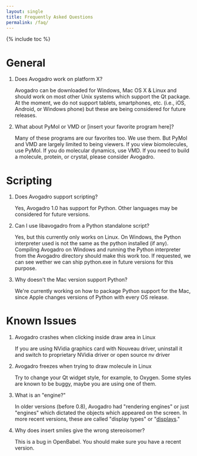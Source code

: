 ```yaml
---
layout: single
title: Frequently Asked Questions
permalink: /faq/
---
```


{% include toc %}

# General

1.  Does Avogadro work on platform X?

    Avogadro can be downloaded for Windows, Mac OS X & Linux and should work on most other Unix systems which support the Qt package. At the moment, we do not support tablets, smartphones, etc. (i.e., iOS, Android, or Windows phone) but these are being considered for future releases.

2.  What about PyMol or VMD or [insert your favorite program here]?

    Many of these programs are our favorites too. We use them. But PyMol and VMD are largely limited to being viewers. If you view biomolecules, use PyMol. If you do molecular dynamics, use VMD. If you need to build a molecule, protein, or crystal, please consider Avogadro.

# Scripting

1.  Does Avogadro support scripting?

    Yes, Avogadro 1.0 has support for Python. Other languages may be considered for future versions.

2.  Can I use libavogadro from a Python standalone script?

    Yes, but this currently only works on Linux. On Windows, the Python interpreter used is not the same as the python installed (if any). Compiling Avogadro on Windows and running the Python interpreter from the Avogadro directory should make this work too. If requested, we can see wether we can ship python.exe in future versions for this purpose.

3.  Why doesn't the Mac version support Python?

    We're currently working on how to package Python support for the Mac, since Apple changes versions of Python with every OS release.

# Known Issues

1.  Avogadro crashes when clicking inside draw area in Linux

    If you are using NVidia graphics card with Nouveau driver, uninstall it and switch to proprietary NVidia driver or open source nv driver

2.  Avogadro freezes when trying to draw molecule in Linux

    Try to change your Qt widget style, for example, to Oxygen. Some styles are known to be buggy, maybe you are using one of them.

3.  What is an "engine?"

    In older versions (before 0.8), Avogadro had "rendering engines" or just "engines" which dictated the objects which appeared on the screen. In more recent versions, these are called "display types" or "[displays](/rendering/)."

4.  Why does insert smiles give the wrong stereoisomer?

    This is a bug in OpenBabel. You should make sure you have a recent version.
